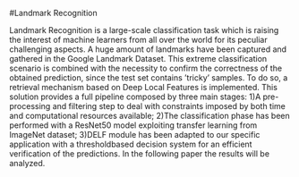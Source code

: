 #Landmark Recognition

Landmark Recognition is a large-scale classification task
which is raising the interest of machine learners from all
over the world for its peculiar challenging aspects. A huge
amount of landmarks have been captured and gathered in
the Google Landmark Dataset. This extreme classification
scenario is combined with the necessity to confirm the correctness
of the obtained prediction, since the test set contains
’tricky’ samples.
To do so, a retrieval mechanism
based on Deep Local Features is implemented. This solution
provides a full pipeline composed by three main stages:
1)A pre-processing and filtering step to
deal with constraints imposed by both time and computational
resources available;
2)The classification phase has been performed with a ResNet50 model exploiting transfer
learning from ImageNet dataset;
3)DELF module has been adapted to our specific application with a thresholdbased
decision system for an efficient verification of the predictions.
In the following paper the results will be analyzed.
